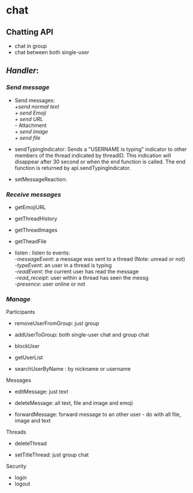 # chat
## Chatting API 
- chat in group
- chat between both single-user  
             
## *Handler*:
### *Send message*
- Send messages:  <br/>*+send normal text <br/>
                 + send Emoji<br/>
                 + send URL*<br/>
          - Attachment<br/>
                 *+ send image*<br/>
                 *+ send file*<br/>
                 
- sendTypingIndicator: 
Sends a "USERNAME is typing" indicator to other members of the thread indicated by threadID. This indication will disappear            after 30 second or when the end function is called. The end function is returned by api.sendTypingIndicator.

- setMessageReaction: 

### *Receive messages*
- getEmojiURL

- getThreadHistory

- getThreadImages

- getTheadFile

- listen : listen to events: <br/>
-*messageEvent*: a message was sent to a thread (Note: unread or not) <br/>
-*typeEvent*: an user in a thread is typing<br/>
-*readEvent*: the current user has read the message<br/>
-*read_receipt*: user within a thread has seen the messg<br/>
-*presence*: user online or not<br/>

### *Manage*
Participants
- removeUserFromGroup: just group
    
- addUserToGroup: both single-user chat and group chat

- blockUser

- getUserList

- searchUserByName : by nickname or username

Messages
- editMessage: just text

- deleteMessage: all text, file and image and emoji

- forwardMessage: forward message to an other user - do with all file, image and text

Threads
- deleteThread

- setTitleThread: just group chat

Security
- login
- logout

        
